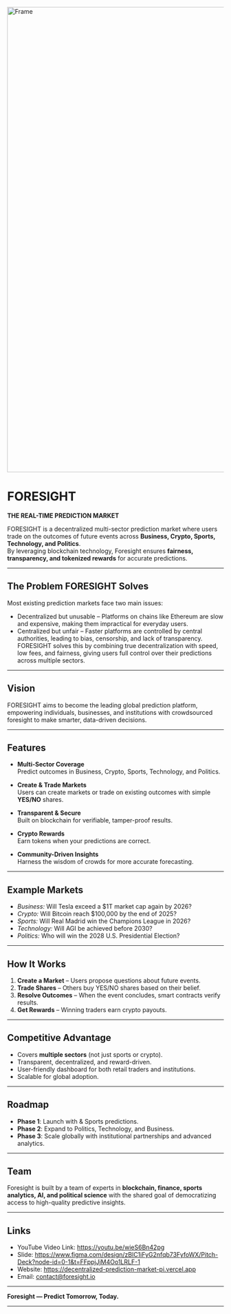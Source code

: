 <img width="1920" height="1080" alt="Frame" src="https://github.com/user-attachments/assets/06424e06-f145-4baf-8273-17d792d501a7" /><br>



# FORESIGHT


**THE REAL-TIME PREDICTION MARKET**

FORESIGHT is a decentralized multi-sector prediction market where users trade on the outcomes of future events across **Business, Crypto, Sports, Technology, and Politics**.  
By leveraging blockchain technology, Foresight ensures **fairness, transparency, and tokenized rewards** for accurate predictions.

---

## The Problem FORESIGHT Solves

Most existing prediction markets face two main issues:
* Decentralized but unusable – Platforms on chains like Ethereum are slow and expensive, making them impractical for everyday users.
* Centralized but unfair – Faster platforms are controlled by central authorities, leading to bias, censorship, and lack of transparency.
FORESIGHT solves this by combining true decentralization with speed, low fees, and fairness, giving users full control over their predictions across multiple sectors.

---

## Vision
FORESIGHT aims to become the leading global prediction platform, empowering individuals, businesses, and institutions with crowdsourced foresight to make smarter, data-driven decisions.

---

## Features
- **Multi-Sector Coverage**  
  Predict outcomes in Business, Crypto, Sports, Technology, and Politics.

- **Create & Trade Markets**  
  Users can create markets or trade on existing outcomes with simple **YES/NO** shares.

- **Transparent & Secure**  
  Built on blockchain for verifiable, tamper-proof results.

- **Crypto Rewards**  
  Earn tokens when your predictions are correct.

- **Community-Driven Insights**  
  Harness the wisdom of crowds for more accurate forecasting.

---

## Example Markets
- *Business:* Will Tesla exceed a $1T market cap again by 2026?
- *Crypto:* Will Bitcoin reach $100,000 by the end of 2025?  
- *Sports:* Will Real Madrid win the Champions League in 2026?  
- *Technology:* Will AGI be achieved before 2030?  
- *Politics:* Who will win the 2028 U.S. Presidential Election?  

---

## How It Works
1. **Create a Market** – Users propose questions about future events.  
2. **Trade Shares** – Others buy YES/NO shares based on their belief.  
3. **Resolve Outcomes** – When the event concludes, smart contracts verify results.  
4. **Get Rewards** – Winning traders earn crypto payouts.

---

## Competitive Advantage
- Covers **multiple sectors** (not just sports or crypto).  
- Transparent, decentralized, and reward-driven.  
- User-friendly dashboard for both retail traders and institutions.  
- Scalable for global adoption.

---

## Roadmap
- **Phase 1**: Launch with  & Sports predictions.  
- **Phase 2**: Expand to Politics, Technology, and Business.  
- **Phase 3**: Scale globally with institutional partnerships and advanced analytics.

---

## Team
Foresight is built by a team of experts in **blockchain, finance, sports analytics, AI, and political science** with the shared goal of democratizing access to high-quality predictive insights.

---

## Links
- YouTube Video Link: https://youtu.be/wieS6Bn42pg
- Slide: https://www.figma.com/design/zBlC1iFyG2nfqb73FyfoWX/Pitch-Deck?node-id=0-1&t=FFppjJjM4Oo1LRLF-1
- Website: https://decentralized-prediction-market-pi.vercel.app
- Email: contact@foresight.io

---

**Foresight — Predict Tomorrow, Today.**

---
